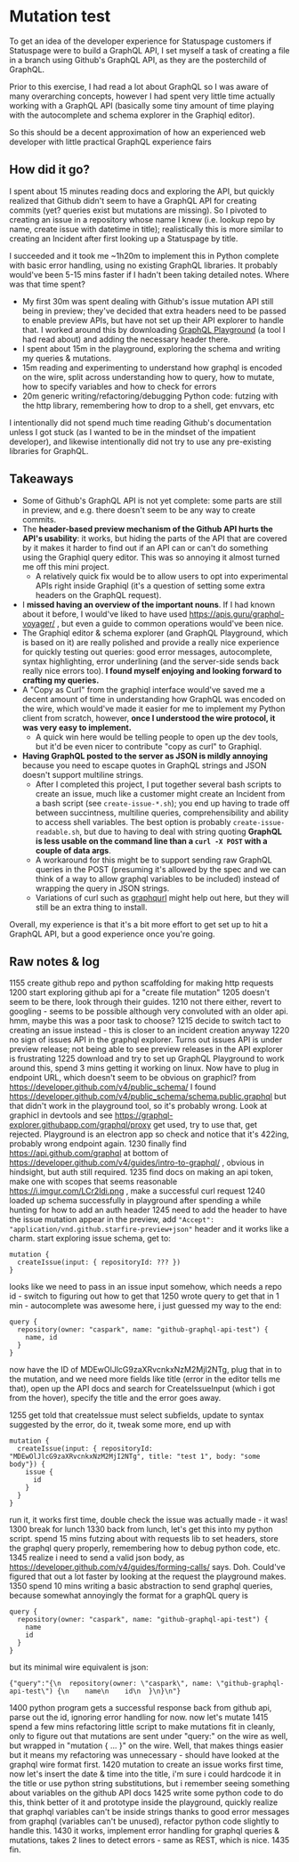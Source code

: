 Mutation test
=============

To get an idea of the developer experience for Statuspage customers if Statuspage were to build a GraphQL API, I set myself a task of creating a file in a branch using Github's GraphQL API, as they are the posterchild of GraphQL.

Prior to this exercise, I had read a lot about GraphQL so I was aware of many overarching concepts, however I had spent very little time actually working with a GraphQL API (basically some tiny amount of time playing with the autocomplete and schema explorer in the Graphiql editor).

So this should be a decent approximation of how an experienced web developer with little practical GraphQL experience fairs

How did it go?
--------------

I spent about 15 minutes reading docs and exploring the API, but quickly realized that Github didn't seem to have a GraphQL API for creating commits (yet? queries exist but mutations are missing). So I pivoted to creating an issue in a repository whose name I knew (i.e. lookup repo by name, create issue with datetime in title); realistically this is more similar to creating an Incident after first looking up a Statuspage by title.

I succeeded and it took me ~1h20m to implement this in Python complete with basic error handling, using no existing GraphQL libraries. It probably would've been 5-15 mins faster if I hadn't been taking detailed notes. Where was that time spent?

* My first 30m was spent dealing with Github's issue mutation API still being in preview; they've decided that extra headers need to be passed to enable preview APIs, but have not set up their API explorer to handle that. I worked around this by downloading [GraphQL Playground](https://github.com/prisma/graphql-playground) (a tool I had read about) and adding the necessary header there.
* I spent about 15m in the playground, exploring the schema and writing my queries & mutations.
* 15m reading and experimenting to understand how graphql is encoded on the wire, split across understanding how to query, how to mutate, how to specify variables and how to check for errors
* 20m generic writing/refactoring/debugging Python code: futzing with the http library, remembering how to drop to a shell, get envvars, etc

I intentionally did not spend much time reading Github's documentation unless I got stuck (as I wanted to be in the mindset of the impatient developer), and likewise intentionally did not try to use any pre-existing libraries for GraphQL. 

Takeaways
---------

* Some of Github's GraphQL API is not yet complete: some parts are still in preview, and e.g. there doesn't seem to be any way to create commits.
* The **header-based preview mechanism of the Github API hurts the API's usability**: it works, but hiding the parts of the API that are covered by it makes it harder to find out if an API can or can't do something using the Graphiql query editor. This was so annoying it almost turned me off this mini project.
  * A relatively quick fix would be to allow users to opt into experimental APIs right inside Graphiql (it's a question of setting some extra headers on the GraphQL request).
* I **missed having an overview of the important nouns**. If I had known about it before, I would've liked to have used https://apis.guru/graphql-voyager/ , but even a guide to common operations would've been nice.
* The Graphiql editor & schema explorer (and GraphQL Playground, which is based on it) are really polished and provide a really nice experience for quickly testing out queries: good error messages, autocomplete, syntax highlighting, error underlining (and the server-side sends back really nice errors too). **I found myself enjoying and looking forward to crafting my queries.**
* A "Copy as Curl" from the graphiql interface would've saved me a decent amount of time in understanding how GraphQL was encoded on the wire, which would've made it easier for me to implement my Python client from scratch, however, **once I understood the wire protocol, it was very easy to implement.**
  * A quick win here would be telling people to open up the dev tools, but it'd be even nicer to contribute "copy as curl" to Graphiql.
* **Having GraphQL posted to the server as JSON is mildly annoying** because you need to escape quotes in GraphQL strings and JSON doesn't support multiline strings.
  * After I completed this project, I put together several bash scripts to create an issue, much like a customer might create an Incident from a bash script (see `create-issue-*.sh`); you end up having to trade off between succintness, multiline queries, comprehensibility and ability to access shell variables. The best option is probably `create-issue-readable.sh`, but due to having to deal with string quoting **GraphQL is less usable on the command line than a `curl -X POST` with a couple of data args**.
  * A workaround for this might be to support sending raw GraphQL queries in the POST (presuming it's allowed by the spec and we can think of a way to allow graphql variables to be included) instead of wrapping the query in JSON strings.
  * Variations of curl such as [graphqurl](https://github.com/hasura/graphqurl) might help out here, but they will still be an extra thing to install.

Overall, my experience is that it's a bit more effort to get set up to hit a GraphQL API, but a good experience once you're going.

Raw notes & log
---------------

1155 create github repo and python scaffolding for making http requests
1200 start exploring github api for a "create file mutation"
1205 doesn't seem to be there, look through their guides. 
1210 not there either, revert to googling - seems to be possible although very convoluted with an older api. hmm, maybe this was a poor task to choose?
1215 decide to switch tact to creating an issue instead - this is closer to an incident creation anyway
1220 no sign of issues API in the graphql explorer. Turns out issues API is under preview release; not being able to see preview releases in the API explorer is frustrating
1225 download and try to set up GraphQL Playground to work around this, spend 3 mins getting it working on linux. Now have to plug in endpoint URL, which doesn't seem to be obvious on graphicl? from https://developer.github.com/v4/public_schema/ I found https://developer.github.com/v4/public_schema/schema.public.graphql but that didn't work in the playground tool, so it's probably wrong. Look at graphicl in devtools and see https://graphql-explorer.githubapp.com/graphql/proxy get used, try to use that, get rejected. Playground is an electron app so check and notice that it's 422ing, probably wrong endpoint again.
1230 finally find https://api.github.com/graphql at bottom of https://developer.github.com/v4/guides/intro-to-graphql/ , obvious in hindsight, but auth still required.
1235 find docs on making an api token, make one with scopes that seems reasonable https://i.imgur.com/LCr2ldi.png , make a successful curl request
1240 loaded up schema successfully in playground after spending a while hunting for how to add an auth header
1245 need to add the header to have the issue mutation appear in the preview, add `"Accept": "application/vnd.github.starfire-preview+json"` header and it works like a charm. start exploring issue schema, get to:
```
mutation {
  createIssue(input: { repositoryId: ??? })
}
```
looks like we need to pass in an issue input somehow, which needs a repo id - switch to figuring out how to get that
1250 wrote query to get that in 1 min - autocomplete was awesome here, i just guessed my way to the end:
```
query {
  repository(owner: "caspark", name: "github-graphql-api-test") {
    name, id
  }
}
```
now have the ID of MDEwOlJlcG9zaXRvcnkxNzM2MjI2NTg, plug that in to the mutation, and we need more fields like title (error in the editor tells me that), open up the API docs and search for CreateIssueInput (which i got from the hover), specify the title and the error goes away.

1255 get told that createIssue must select subfields, update to syntax suggested by the error, do it, tweak some more, end up with
```
mutation {
  createIssue(input: { repositoryId: "MDEwOlJlcG9zaXRvcnkxNzM2MjI2NTg", title: "test 1", body: "some body"}) {
    issue {
      id
    }
  }
}
```
run it, it works first time, double check the issue was actually made - it was!
1300 break for lunch
1330 back from lunch, let's get this into my python script. spend 15 mins futzing about with requests lib to set headers, store the graphql query properly, remembering how to debug python code, etc.
1345 realize i need to send a valid json body, as https://developer.github.com/v4/guides/forming-calls/ says. Doh. Could've figured that out a lot faster by looking at the request the playground makes.
1350 spend 10 mins writing a basic abstraction to send graphql queries, because somewhat annoyingly the format for a graphQL query is
```
query {
  repository(owner: "caspark", name: "github-graphql-api-test") {
    name
    id
  }
}
```
but its minimal wire equivalent is json:
```
{"query":"{\n  repository(owner: \"caspark\", name: \"github-graphql-api-test\") {\n    name\n    id\n  }\n}\n"}
```
1400 python program gets a successful response back from github api, parse out the id, ignoring error handling for now. now let's mutate
1415 spend a few mins refactoring little script to make mutations fit in cleanly, only to figure out that mutations are sent under "query:" on the wire as well, but wrapped in "mutation { ... }" on the wire. Well, that makes things easier but it means my refactoring was unnecessary - should have looked at the graphql wire format first.
1420 mutation to create an issue works first time, now let's insert the date & time into the title, i'm sure i could hardcode it in the title or use python string substitutions, but i remember seeing something about variables on the github API docs
1425 write some python code to do this, think better of it and prototype inside the playground, quickly realize that graphql variables can't be inside strings thanks to good error messages from graphql (variables can't be unused), refactor python code slightly to handle this. 
1430 it works, implement error handling for graphql queries & mutations, takes 2 lines to detect errors - same as REST, which is nice.
1435 fin.

